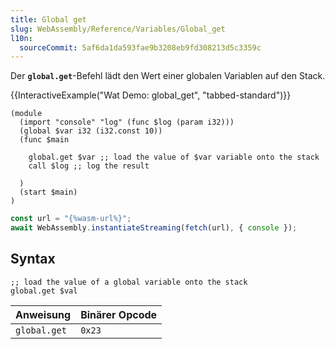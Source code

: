 ```yaml
---
title: Global get
slug: WebAssembly/Reference/Variables/Global_get
l10n:
  sourceCommit: 5af6da1da593fae9b3208eb9fd308213d5c3359c
---
```


Der **`global.get`**-Befehl lädt den Wert einer globalen Variablen auf den Stack.

{{InteractiveExample("Wat Demo: global_get", "tabbed-standard")}}

```wat interactive-example
(module
  (import "console" "log" (func $log (param i32)))
  (global $var i32 (i32.const 10))
  (func $main

    global.get $var ;; load the value of $var variable onto the stack
    call $log ;; log the result

  )
  (start $main)
)
```

```js interactive-example
const url = "{%wasm-url%}";
await WebAssembly.instantiateStreaming(fetch(url), { console });
```

## Syntax

```wasm
;; load the value of a global variable onto the stack
global.get $val
```

| Anweisung    | Binärer Opcode |
| ------------ | -------------- |
| `global.get` | `0x23`         |
